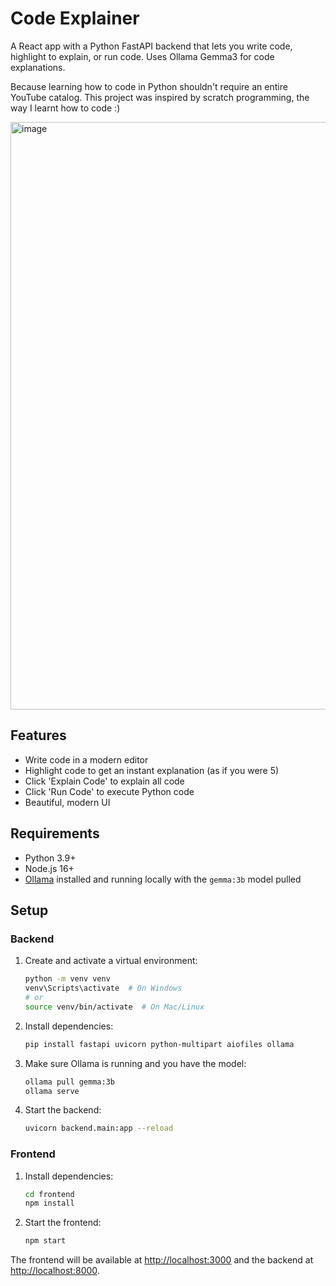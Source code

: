 # Code Explainer

A React app with a Python FastAPI backend that lets you write code, highlight to explain, or run code. Uses Ollama Gemma3 for code explanations.

Because learning how to code in Python shouldn't require an entire YouTube catalog. This project was inspired by scratch programming, the way I learnt how to code :)

<img width="1919" height="940" alt="image" src="https://github.com/user-attachments/assets/c9e93679-1921-468a-8d0c-eb447f2b9c44" />

## Features
- Write code in a modern editor
- Highlight code to get an instant explanation (as if you were 5)
- Click 'Explain Code' to explain all code
- Click 'Run Code' to execute Python code
- Beautiful, modern UI

## Requirements
- Python 3.9+
- Node.js 16+
- [Ollama](https://ollama.com/) installed and running locally with the `gemma:3b` model pulled

## Setup

### Backend
1. Create and activate a virtual environment:
   ```sh
   python -m venv venv
   venv\Scripts\activate  # On Windows
   # or
   source venv/bin/activate  # On Mac/Linux
   ```
2. Install dependencies:
   ```sh
   pip install fastapi uvicorn python-multipart aiofiles ollama
   ```
3. Make sure Ollama is running and you have the model:
   ```sh
   ollama pull gemma:3b
   ollama serve
   ```
4. Start the backend:
   ```sh
   uvicorn backend.main:app --reload
   ```

### Frontend
1. Install dependencies:
   ```sh
   cd frontend
   npm install
   ```
2. Start the frontend:
   ```sh
   npm start
   ```

The frontend will be available at [http://localhost:3000](http://localhost:3000) and the backend at [http://localhost:8000](http://localhost:8000).
